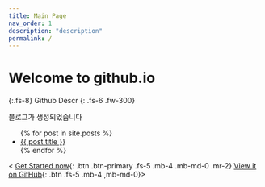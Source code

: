 ```yaml
---
title: Main Page
nav_order: 1
description: "description"
permalink: /
---
```


# Welcome to github.io
{:.fs-8}
Github Descr
{: .fs-6 .fw-300}

블로그가 생성되었습니다

<ul>
    {% for post in site.posts %}
<li>
    <a href="{{ post.url }}">{{ post.title }}</a>
</li>
    {% endfor %}
</ul>

< [Get Started now](#getting-started){: .btn .btn-primary .fs-5 .mb-4 .mb-md-0 .mr-2} [View it on GitHub](https://github.com/cony56){: .btn .fs-5 .mb-4 ,mb-md-0}>
